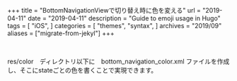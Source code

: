 +++
title = "BottomNavigationViewで切り替え時に色を変える"
url = "2019-04-11"
date = "2019-04-11"
description = "Guide to emoji usage in Hugo"
tags = [
    "iOS",
]
categories = [
    "themes",
    "syntax",
]
archives = "2019/09"
aliases = ["migrate-from-jekyl"]
+++

<br>

res/color　ディレクトリ以下に　bottom_navigation_color.xml ファイルを作成し、そこにstateごとの色を書くことで実現できます。
